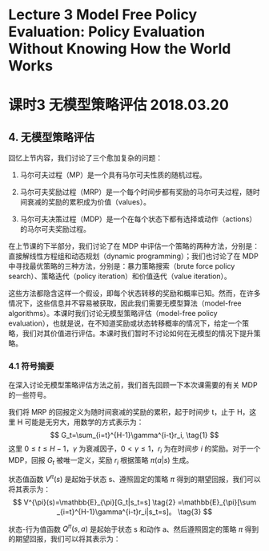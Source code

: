 # Lecture 3 Model Free Policy Evaluation: Policy Evaluation Without Knowing How the World Works

# 课时3 无模型策略评估 2018.03.20

## 4. 无模型策略评估

回忆上节内容，我们讨论了三个愈加复杂的问题：

1. 马尔可夫过程（MP）是一个具有马尔可夫性质的随机过程。

2. 马尔可夫奖励过程（MRP）是一个每个时间步都有奖励的马尔可夫过程，随时间衰减的奖励的累积成为价值（values）。

3. 马尔可夫决策过程（MDP）是一个在每个状态下都有选择或动作（actions）的马尔可夫奖励过程。

在上节课的下半部分，我们讨论了在 MDP 中评估一个策略的两种方法，分别是：直接解线性方程组和动态规划（dynamic programming）；我们也讨论了在 MDP 中寻找最优策略的三种方法，分别是：暴力策略搜索（brute force policy search）、策略迭代（policy iteration）和价值迭代（value iteration）。

这些方法都隐含这样一个假设，即每个状态转移的奖励和概率已知。然而，在许多情况下，这些信息并不容易被获取，因此我们需要无模型算法（model-free algorithms）。本课时我们讨论无模型策略评估（model-free policy evaluation），也就是说，在不知道奖励或状态转移概率的情况下，给定一个策略，我们对其价值进行评估。本课时我们暂时不讨论如何在无模型的情况下提升策略。

### 4.1 符号摘要

在深入讨论无模型策略评估方法之前，我们首先回顾一下本次课需要的有关 MDP 的一些符号。

我们将 MRP 的回报定义为随时间衰减的奖励的累积，起于时间步 t，止于 H，这里 H 可能是无穷大，用数学的方式表示为：
$$
G_t=\sum_{i=t}^{H-1}\gamma^{i-t}r_i,
\tag{1}
$$
这里 $0\leq t\leq H-1$，$\gamma$ 为衰减因子，$0<\gamma\leq 1$，$r_i$ 为在时间步 $i$ 的奖励。对于一个 MDP，回报 $G_t$ 被唯一定义，奖励 $r_i$ 根据策略 $\pi(a|s)$ 生成。

状态值函数 $V^{\pi}(s)$ 是起始于状态 s、遵照固定的策略 $\pi$ 得到的期望回报，我们可以将其表示为：
$$
V^{\pi}(s)=\mathbb{E}_{\pi}[G_t|s_t=s]
\tag{2}
=\mathbb{E}_{\pi}[\sum _{i=t}^{H-1}\gamma^{i-t}r_i|s_t=s]。
\tag{3}
$$

状态-行为值函数 $Q^{\pi}(s,a)$ 是起始于状态 s 和动作 a、然后遵照固定的策略 $\pi$ 得到的期望回报，我们可以将其表示为：